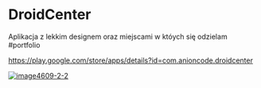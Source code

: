 # DroidCenter
Aplikacja z lekkim designem oraz miejscami w któych się odzielam #portfolio

https://play.google.com/store/apps/details?id=com.anioncode.droidcenter

<a href="https://ibb.co/jDGpWbQ"><img src="https://i.ibb.co/QMn5CpT/image4609-2-2.png" alt="image4609-2-2" border="0"></a>
